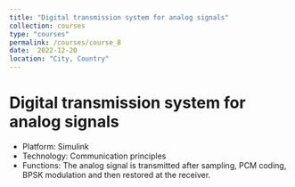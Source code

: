 ```yaml
---
title: "Digital transmission system for analog signals"
collection: courses
type: "courses"
permalink: /courses/course_8
date:  2022-12-20
location: "City, Country"
---
```


Digital transmission system for analog signals
======
* Platform: Simulink
* Technology: Communication principles
* Functions: The analog signal is transmitted after sampling, PCM coding, BPSK modulation and then restored at the receiver.
